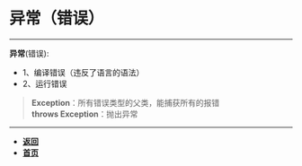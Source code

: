 # 异常（错误）

---

**异常**(错误):
- 1、编译错误（违反了语言的语法）
- 2、运行错误   
>  **Exception**：所有错误类型的父类，能捕获所有的报错   
>  **throws Exception**：抛出异常

---

- [**返回**](https://code.aliyun.com/kangxianghui/studywrod/tree/master/%E5%A4%A7%E4%BA%8C%E5%AD%A6%E4%B9%A0%E7%9F%A5%E8%AF%86%E7%82%B9/java)
- [**首页**](https://code.aliyun.com/kangxianghui/studywrod/tree/master)
